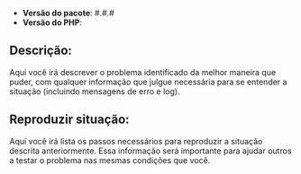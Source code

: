 - **Versão do pacote**: #.#.#
- **Versão do PHP**:

## Descrição:

Aqui você irá descrever o problema identificado da melhor maneira que puder, com 
qualquer informação que julgue necessária para se entender a situação (incluindo 
mensagens de erro e log).


## Reproduzir situação:

Aqui você irá lista os passos necessários para reproduzir a situação descrita 
anteriormente. Essa informação será importante para ajudar outros a testar o 
problema nas mesmas condições que você.